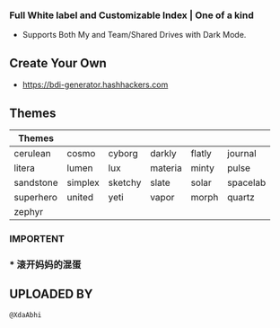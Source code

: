 ### Full White label and Customizable Index | One of a kind

* Supports Both My and Team/Shared Drives with Dark Mode.
## Create Your Own 
* https://bdi-generator.hashhackers.com

## Themes

| Themes    |         |         |         |        |          |
|-----------|---------|---------|---------|--------|----------|
| cerulean  | cosmo   | cyborg  | darkly  | flatly | journal  |
| litera    | lumen   | lux     | materia | minty  | pulse    |
| sandstone | simplex | sketchy | slate   | solar  | spacelab |
| superhero | united  | yeti    | vapor   | morph  | quartz   |    
| zephyr    |

### IMPORTENT
### * 滚开妈妈的混蛋

## UPLOADED BY
```
@XdaAbhi


